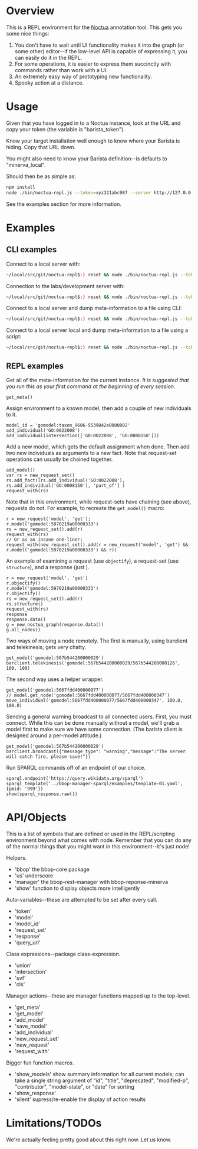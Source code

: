 # Overview

This is a REPL environment for the
[Noctua](https://github.com/geneontology/noctua) annotation tool. This
gets you some nice things:

1. You don't have to wait until UI functionality makes it into the graph (or some other) editor--if the low-level API is capable of expressing it, you can easily do it in the REPL.
2. For some operations, it is easier to express them succinctly with commands rather than work with a UI.
3. An extremely easy way of prototyping new functionality.
4. Spooky action at a distance.

# Usage

Given that you have logged in to a Noctua instance, look at the URL
and copy your token (the variable is "barista_token").

Know your target installation well enough to know where your Barista
is hiding. Copy that URL down.

You might also need to know your Barista definition--is defaults to
"minerva_local".

Should then be as simple as:

```bash
npm install
node ./bin/noctua-repl.js --token=xyz321abc987 --server http://127.0.0.1:3400
```

See the examples section for more information.

# Examples

## CLI examples

Connect to a local server with:

```bash
~/local/src/git/noctua-repl$:) reset && node ./bin/noctua-repl.js --token=01234 --server http://localhost:3400
```

Connection to the labs/development server with:

```bash
~/local/src/git/noctua-repl$:) reset && node ./bin/noctua-repl.js --token=01234 --server http://barista-dev.berkeleybop.org --definition minerva_public_dev
```

Connect to a local server and dump meta-information to a file using
CLI:

```bash
~/local/src/git/noctua-repl$:) reset && node ./bin/noctua-repl.js --token=01234 --server http://localhost:3400 --definition minerva_local --command "get_meta(); show(response)" > /tmp/foo.txt
```

Connect to a local server local and dump meta-information to a file
using a script:

```bash
~/local/src/git/noctua-repl$:) reset && node ./bin/noctua-repl.js --token=01234 --server http://localhost:3400 --definition minerva_local --file ./scripts/run-script-test.repl.js > /tmp/bar.txt
```

## REPL examples

Get all of the meta-information for the current instance. *It is
suggested that you run this as your first command at the beginning of
every session*.

```node
get_meta()
```

Assign environment to a known model, then add a couple of new
individuals to it.

```node
model_id = 'gomodel:taxon_9606-5539842e0000002'
add_individual('GO:0022008')
add_individual(intersection(['GO:0022008', 'GO:0008150']))
```

Add a new model, which gets the default assignment when done. Then add
two new individuals as arguments to a new fact. Note that request-set
operations can usually be chained together.

```node
add_model()
var rs = new_request_set()
rs.add_fact([rs.add_individual('GO:0022008'), rs.add_individual('GO:0008150'), 'part_of'] )
request_with(rs)
```

Note that in this environment, while request-sets have chaining (see
above), requests do not. For example, to recreate the `get_model()` macro:

```node
r = new_request('model', 'get');
r.model('gomodel:5970219a00000333')
rs = new_request_set().add(r)
request_with(rs)
// Or as an insane one-liner:
request_with(new_request_set().add(r = new_request('model', 'get') && r.model('gomodel:5970219a00000333') && r))
```

An example of examining a request (use `objectify`), a request-set (use `structure`), and a response (just ).

```node
r = new_request('model', 'get')
r.objectify()
r.model('gomodel:5970219a00000333')
r.objectify()
rs = new_request_set().add(r)
rs.structure()
request_with(rs)
response
response.data()
g = new_noctua_graph(response.data())
g.all_nodes()
```

Two ways of moving a node remotely. The first is manually, using
barclient and telekinesis; gets very chatty.

```node
get_model('gomodel:567b544200000029')
barclient.telekinesis('gomodel:567b544200000029/567b544200000126', 100, 100)
```

The second way uses a helper wrapper.

```node
get_model('gomodel:5667fdd400000077')
// model.get_node('gomodel:5667fdd400000077/5667fdd400000347')
move_individual('gomodel:5667fdd400000077/5667fdd400000347', 100.0, 100.0)
```

Sending a general warning broadcast to all connected users. First, you
must connect. While this can be done manually without a model, we'll
grab a model first to make sure we have some connection. (The barista
client is designed around a per-model attitude.)

```node
get_model('gomodel:567b544200000029')
barclient.broadcast({"message_type": "warning","message":"The server will catch fire, please save!"})
```

Run SPARQL commands off of an endpoint of our choice.

```node
sparql.endpoint('https://query.wikidata.org/sparql')
sparql_template('../bbop-manager-sparql/examples/template-01.yaml', {pmid: '999'})
show(sparql_response.raw())
```

# API/Objects

This is a list of symbols that are defined or used in the
REPL/scripting environment beyond what comes with node. Remember that
you can do any of the normal things that you might want in this
environment--it's just node!

Helpers.

- 'bbop' the bbop-core package
- 'us' underscore
- 'manager' the bbop-rest-manager with bbop-reponse-minerva
- 'show' function to display objects more intelligently

Auto-variables--these are attempted to be set after every call.

- 'token'
- 'model'
- 'model_id'
- 'request_set'
- 'response'
- 'query_url'

Class expressions--package class-expression.

* 'union'
* 'intersection'
* 'svf'
* 'cls'

Manager actions--these are manager functions mapped up to the top-level.

- 'get_meta'
- 'get_model'
- 'add_model'
- 'save_model'
- 'add_individual'
- 'new_request_set'
- 'new_request'
- 'request_with'

Bigger fun function macros.

- 'show_models' show summary information for all current models; can take a single string argument of "id", "title", "deprecated", "modified-p", "contributor", "model-state", or "date" for sorting
- 'show_response'
- 'silent' supress/re-enable the display of action results

# Limitations/TODOs

We're actually feeling pretty good about this right now. Let us know.
